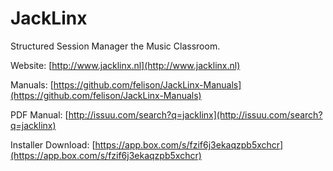 # JackLinx

Structured Session Manager the Music Classroom.

Website: [http://www.jacklinx.nl](http://www.jacklinx.nl)

Manuals: [https://github.com/felison/JackLinx-Manuals](https://github.com/felison/JackLinx-Manuals)

PDF Manual: [http://issuu.com/search?q=jacklinx](http://issuu.com/search?q=jacklinx)

Installer Download: [https://app.box.com/s/fzif6j3ekaqzpb5xchcr](https://app.box.com/s/fzif6j3ekaqzpb5xchcr)
